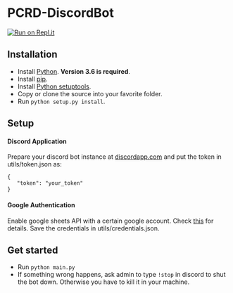 # PCRD-DiscordBot
[![Run on Repl.it](https://repl.it/badge/github/Asperger/PCRD-DiscordBot)](https://repl.it/github/Asperger/PCRD-DiscordBot)
## Installation
 * Install [Python](https://www.python.org/downloads/). **Version 3.6 is required**.
 * Install [pip](https://pip.pypa.io/en/stable/installing/).
 * Install [Python setuptools](https://pypi.org/project/setuptools/).
 * Copy or clone the source into your favorite folder.
 * Run `python setup.py install`.
## Setup
#### Discord Application
 Prepare your discord bot instance at [discordapp.com](https://discordapp.com/developers/applications/) and put the token in utils/token.json as:
 ```
 {
    "token": "your_token"
 }
 ```
#### Google Authentication
 Enable google sheets API with a certain google account. Check [this](https://developers.google.com/sheets/api/quickstart/python) for details.
 Save the credentials in utils/credentials.json.
## Get started
 * Run `python main.py`
 * If something wrong happens, ask admin to type `!stop` in discord to shut the bot down. Otherwise you have to kill it in your machine. 